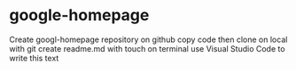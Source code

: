 # google-homepage
Create googl-homepage repository on github
copy code then clone on local with git
create readme.md with touch on terminal
use Visual Studio Code to write this text